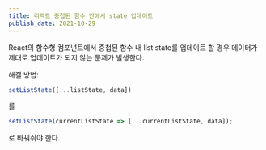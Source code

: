 ```yaml
---
title: 리액트 중첩된 함수 안에서 state 업데이트
publish_date: 2021-10-29
---
```


React의 함수형 컴포넌트에서 중첩된 함수 내 list state를 
업데이트 할 경우 데이터가 제대로 업데이트가 되지 않는 문제가 발생한다.

해결 방법: 

```javascript
setListState([...listState, data])
```
를 
```javascript
setListState(currentListState => [...currentListState, data]);
```
로 바꿔줘야 한다.
